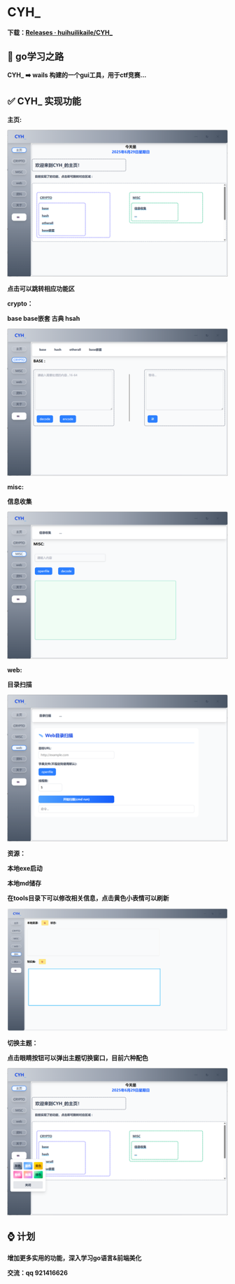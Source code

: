 # CYH_

**下载：[Releases · huihuilikaile/CYH_](https://github.com/huihuilikaile/CYH_/releases)**

## 🚩 go学习之路

**CYH_ ➡️ wails 构建的一个gui工具，用于ctf竞赛...**

## ✅ CYH_ 实现功能

**主页:**

![image](image/index.png)

**点击可以跳转相应功能区**

**crypto：**

**base base嵌套 古典 hsah**

![image](image/crypto.png)

**misc:**

**信息收集**

![image](image/misc.png)

**web:**

**目录扫描**

![image](image/web.png)

**资源：**

**本地exe启动**

**本地md储存**

**在tools目录下可以修改相关信息，点击黄色小表情可以刷新**

![image](image/assect.png)

**切换主题：**

**点击眼睛按钮可以弹出主题切换窗口，目前六种配色**

![image](image/color.png)

## ⌚ 计划

**增加更多实用的功能，深入学习go语言&前端美化**

**交流：qq 921416626**